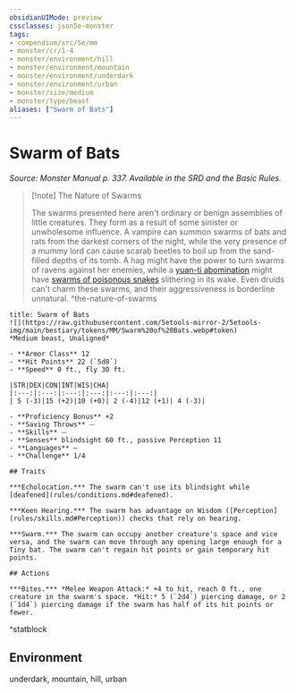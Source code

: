 ```yaml
---
obsidianUIMode: preview
cssclasses: json5e-monster
tags:
- compendium/src/5e/mm
- monster/cr/1-4
- monster/environment/hill
- monster/environment/mountain
- monster/environment/underdark
- monster/environment/urban
- monster/size/medium
- monster/type/beast
aliases: ["Swarm of Bats"]
---
```

# Swarm of Bats
*Source: Monster Manual p. 337. Available in the SRD and the Basic Rules.*  

> [!note] The Nature of Swarms
> 
> The swarms presented here aren't ordinary or benign assemblies of little creatures. They form as a result of some sinister or unwholesome influence. A vampire can summon swarms of bats and rats from the darkest corners of the night, while the very presence of a mummy lord can cause scarab beetles to boil up from the sand-filled depths of its tomb. A hag might have the power to turn swarms of ravens against her enemies, while a [yuan-ti abomination](yuan-ti-abomination.md) might have [swarms of poisonous snakes](swarm-of-poisonous-snakes.md) slithering in its wake. Even druids can't charm these swarms, and their aggressiveness is borderline unnatural.
^the-nature-of-swarms

```ad-statblock
title: Swarm of Bats
![](https://raw.githubusercontent.com/5etools-mirror-2/5etools-img/main/bestiary/tokens/MM/Swarm%20of%20Bats.webp#token)
*Medium beast, Unaligned*

- **Armor Class** 12 
- **Hit Points** 22 (`5d8`)
- **Speed** 0 ft., fly 30 ft.

|STR|DEX|CON|INT|WIS|CHA|
|:---:|:---:|:---:|:---:|:---:|:---:|
| 5 (-3)|15 (+2)|10 (+0)| 2 (-4)|12 (+1)| 4 (-3)|

- **Proficiency Bonus** +2
- **Saving Throws** ⏤
- **Skills** ⏤
- **Senses** blindsight 60 ft., passive Perception 11
- **Languages** —
- **Challenge** 1/4

## Traits

***Echolocation.*** The swarm can't use its blindsight while [deafened](rules/conditions.md#deafened).

***Keen Hearing.*** The swarm has advantage on Wisdom ([Perception](rules/skills.md#Perception)) checks that rely on hearing.

***Swarm.*** The swarm can occupy another creature's space and vice versa, and the swarm can move through any opening large enough for a Tiny bat. The swarm can't regain hit points or gain temporary hit points.

## Actions

***Bites.*** *Melee Weapon Attack:* +4 to hit, reach 0 ft., one creature in the swarm's space. *Hit:* 5 (`2d4`) piercing damage, or 2 (`1d4`) piercing damage if the swarm has half of its hit points or fewer.
```
^statblock

## Environment

underdark, mountain, hill, urban